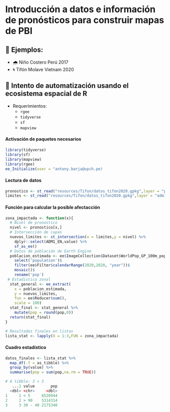 # **Introducción a datos e información de pronósticos para construir mapas de PBI**

## 🔵 Ejemplos:
 - 🌧️ Niño Costero Perú 2017
 - 🌀 Tifón Molave Vietnam 2020

## 🔵 Intento de automatización usando el ecosistema espacial de R
- Requerimientos:
   - `rgee`
   - `tidyverse`
   - `sf`
   - `mapview`

#### Activación de paquetes necesarios

```r
library(tidyverse)
library(sf)
library(mapview)
library(rgee)
ee_Initialize(user = "antony.barja@upch.pe)
```

#### Lectura de datos 

```r
pronostico <- st_read("resources/Tifon/datos_tifon2020.gpkg",layer = "pronostico")
limites <- st_read("resources/Tifon/datos_tifon2020.gpkg",layer = "admin1")
```
#### Función para calcular la posible afectacción 

```r
zona_impactada <- function(x){
  # Nivel de pronostico
  nivel <- pronostico[x,]
  # Intersección de capas
  nuevos_limites <- st_intersection(x = limites,y = nivel) %>% 
    dplyr::select(ADM1_EN,value) %>% 
    sf_as_ee()
  # Datos de población de Earth Engine
  poblacion_estimada <- ee$ImageCollection$Dataset$WorldPop_GP_100m_pop$
    select('population')$
    filter(ee$Filter$calendarRange(2020,2020, "year"))$
    mosaic()$
    rename('pop')
 # Estadistica zonal 
  stat_general <- ee_extract(
    x = poblacion_estimada,
    y = nuevos_limites,
    fun = ee$Reducer$sum(),
    scale = 100)
  stat_final <- stat_general %>% 
    mutate(pop = round(pop,0))
  return(stat_final)
}

# Resultados finales en listas
lista_stat <- lapply(X = 1:3,FUN = zona_impactada) 

```
#### Cuadro estadístico 

```r
datos_finales <- lista_stat %>% 
  map_df(.f = as_tibble) %>% 
  group_by(value) %>% 
  summarise(pop = sum(pop,na.rm = TRUE))
```
```r
# A tibble: 3 × 3
   ...1 value       pop
  <dbl> <chr>     <dbl>
1     1 < 5     6520944
2     2 > 90    5314314
3     3 30 - 40 2175340
```